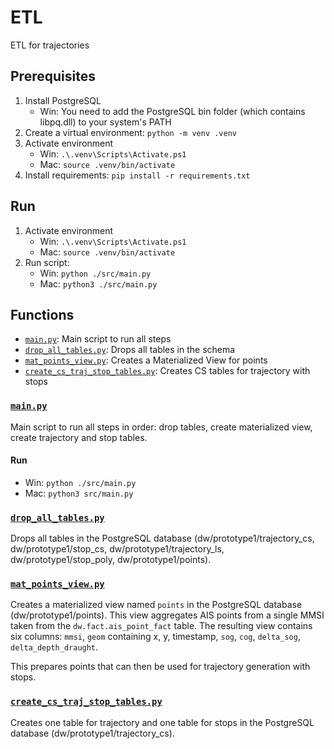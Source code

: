 # ETL
ETL for trajectories

## Prerequisites
1. Install PostgreSQL
   - Win: You need to add the PostgreSQL bin folder (which contains libpq.dll) to your system's PATH
2. Create a virtual environment: `python -m venv .venv`
3. Activate environment
   - Win: `.\.venv\Scripts\Activate.ps1`
   - Mac: `source .venv/bin/activate`
4. Install requirements: `pip install -r requirements.txt` 

## Run
1. Activate environment
   - Win: `.\.venv\Scripts\Activate.ps1`
   - Mac: `source .venv/bin/activate`
2. Run script: 
   - Win: `python ./src/main.py`
   - Mac: `python3 ./src/main.py`


## Functions
- [`main.py`](/src/main.py): Main script to run all steps
- [`drop_all_tables.py`](/src/tables/drop_all_tables.py): Drops all tables in the schema
- [`mat_points_view.py`](/src/tables/mat_points_view.py): Creates a Materialized View for points
- [`create_cs_traj_stop_tables.py`](/src/tables/create_cs_traj_stop_tables.py): Creates CS tables for trajectory with stops

### [`main.py`](/src/main.py)
Main script to run all steps in order: drop tables, create materialized view, create trajectory and stop tables.

#### Run
- Win: `python ./src/main.py`
- Mac: `python3 src/main.py`

### [`drop_all_tables.py`](/src/tables/drop_all_tables.py)
Drops all tables in the PostgreSQL database (dw/prototype1/trajectory_cs, dw/prototype1/stop_cs, dw/prototype1/trajectory_ls, dw/prototype1/stop_poly, dw/prototype1/points).

### [`mat_points_view.py`](/src/tables/mat_points_view.py)
Creates a materialized view named `points` in the PostgreSQL database (dw/prototype1/points). This view aggregates AIS points from a single MMSI taken from the `dw.fact.ais_point_fact` table. The resulting view contains six columns: `mmsi`, `geom` containing x, y, timestamp, `sog`, `cog`, `delta_sog`, `delta_depth_draught`.

This prepares points that can then be used for trajectory generation with stops.

### [`create_cs_traj_stop_tables.py`](/src/tables/create_cs_traj_stop_tables.py)
Creates one table for trajectory and one table for stops in the PostgreSQL database (dw/prototype1/trajectory_cs).
